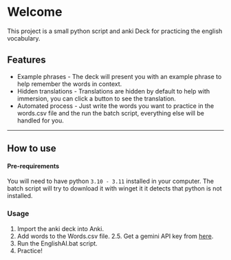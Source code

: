 # Welcome
This project is a small python script and anki Deck for practicing the english vocabulary.

## Features

 - Example phrases - The deck will present you with an example phrase to help remember the words in context.
 - Hidden translations - Translations are hidden by default to help with immersion, you can click a button to see the translation.
 - Automated process - Just write the words you want to practice in the words.csv file and the run the batch script, everything else will be handled for you.

---
## How to use

#### Pre-requirements
You will need to have python `3.10 - 3.11` installed in your computer. The batch script will try to download it with winget it it detects that python is not installed.

### Usage

1. Import the anki deck into Anki.
2. Add words to the Words.csv file.
2.5. Get a gemini API key from [here](https://aistudio.google.com/apikey).   
3. Run the EnglishAI.bat script.
4. Practice!
